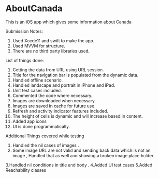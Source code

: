 # AboutCanada
This is an iOS app which gives some information about Canada 


Submission Notes: 

1.	Used Xocde11 and swift to make the app. 
2.	Used MVVM for structure.
3.	There are no third party libraries used. 


List of things done: 
1.	Getting the data from URL using URL session.
2.	Title for the navigation bar is populated from the dynamic data.
3.	Handled offline scenario.
4.	Handled landscape and portrait in iPhone and iPad.
5.	Unit test cases included.
6.	Commented the code where necessary.
7.	Images are downloaded when necessary.
8.	Images are saved in cache for future use.
9.	Refresh and activity indicator features included.
10.	The height of cells is dynamic and will increase based in content.
11.	Added app icons 
12.	UI is done programmatically. 

Additional Things covered while testing 
1. Handled the nil cases of images .
2. Some image URL are not valid and sending back data which is not an image , Handled that as well and showing a broken image place holder.

3.Handled nil conditions in title and body .
4.Added UI test cases 
5.Added Reachability classes 

